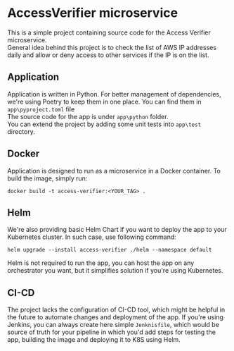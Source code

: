 # AccessVerifier microservice

This is a simple project containing source code for the Access Verifier microservice.\
General idea behind this project is to check the list of AWS IP addresses daily and allow or deny access to other services if the IP is on the list.

## Application

Application is written in Python. For better management of dependencies, we're using Poetry to keep them in one place.
You can find them in `app\pyproject.toml` file\
The source code for the app is under `app\python` folder.\
You can extend the project by adding some unit tests into `app\test` directory.


## Docker

Application is designed to run as a microservice in a Docker container.
To build the image, simply run:
```
docker build -t access-verifier:<YOUR_TAG> .
```

## Helm

We're also providing basic Helm Chart if you want to deploy the app to your Kubernetes cluster.
In such case, use following command:

```
helm upgrade --install access-verifier ./helm --namespace default
```

Helm is not required to run the app, you can host the app on any orchestrator you want, but it simplifies solution if you're using Kubernetes.

## CI-CD

The project lacks the configuration of CI-CD tool, which might be helpful in the future to automate changes and deployment of the app. If you're using Jenkins, you can always create here simple `Jenknisfile`, which would be source of truth for your pipeline in which you'd add steps for testing the app, building the image and deploying it to K8S using Helm.